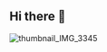 ## Hi there 👋

<!--
**PimeTandas/PimeTandas** is a ✨ _special_ ✨ repository because its `README.md` (this file) appears on your GitHub profile.

Here are some ideas to get you started:

- 🔭 I’m currently working on ...
- 🌱 I’m currently learning ...
- 👯 I’m looking to collaborate on ...
- 🤔 I’m looking for help with ...
- 💬 Ask me about ...
- 📫 How to reach me: ...
- 😄 Pronouns: ...
- ⚡ Fun fact: ...
-->
![thumbnail_IMG_3345](https://github.com/user-attachments/assets/ca27f52a-4fbc-4099-8440-5a8e5014641e)
